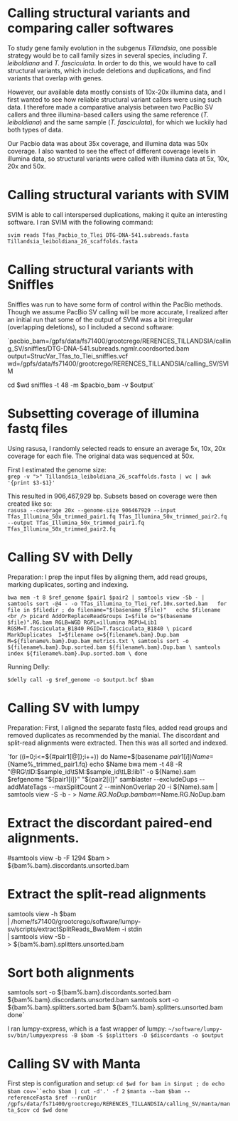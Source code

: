 # Calling structural variants and comparing caller softwares

To study gene family evolution in the subgenus *Tillandsia*, one possible strategy would be to call family sizes in several  species, including *T. leiboldiana* and *T. fasciculata*. In order to do this, we would have to call structural variants, which include deletions and duplications, and find variants that overlap with genes.

However, our available data mostly consists of 10x-20x illumina data, and I first wanted to see how reliable structural variant callers were using such data. I therefore made a comparative analysis between two PacBio SV callers and three illumina-based callers using the same reference (*T. leiboldiana*) and the same sample (*T. fasciculata*), for which we luckily had both types of data.

Our Pacbio data was about 35x coverage, and illumina data was 50x coverage. I also wanted to see the effect of different coverage levels in illumina data, so structural variants were called with illumina data at 5x, 10x, 20x and 50x.

# Calling structural variants with SVIM

SVIM is able to call interspersed duplications, making it quite an interesting software. I ran SVIM with the following command:

`svim reads Tfas_Pacbio_to_Tlei DTG-DNA-541.subreads.fasta Tillandsia_leiboldiana_26_scaffolds.fasta`

# Calling structural variants with Sniffles

Sniffles was run to have some form of control within the PacBio methods. Though we assume PacBio SV calling will be more accurate, I realized after an initial run that some of the output of SVIM was a bit irregular (overlapping deletions), so I included a second software:

`pacbio_bam=/gpfs/data/fs71400/grootcrego/RERENCES_TILLANDSIA/calling_SV/sniffles/DTG-DNA-541.subreads.ngmlr.coordsorted.bam
output=StrucVar_Tfas_to_Tlei_sniffles.vcf
wd=/gpfs/data/fs71400/grootcrego/RERENCES_TILLANDSIA/calling_SV/SVIM

cd $wd
sniffles -t 48 -m $pacbio_bam -v $output`

# Subsetting coverage of illumina fastq files

Using rasusa, I randomly selected reads to ensure an average 5x, 10x, 20x coverage for each file. The original data was sequenced at 50x.

First I estimated the genome size:  
`grep -v ">" Tillandsia_leiboldiana_26_scaffolds.fasta | wc | awk '{print $3-$1}'`

This resulted in 906,467,929 bp. Subsets based on coverage were then created like so:  
`rasusa --coverage 20x --genome-size 906467929 --input Tfas_Illumina_50x_trimmed_pair1.fq Tfas_Illumina_50x_trimmed_pair2.fq --output Tfas_Illumina_50x_trimmed_pair1.fq Tfas_Illumina_50x_trimmed_pair2.fq`

# Calling SV with Delly

Preparation:
I prep the input files by aligning them, add read groups, marking duplicates, sorting and indexing.

`bwa mem -t 8 $ref_genome $pair1 $pair2 | samtools view -Sb - | samtools sort -@4 - -o Tfas_illumina_to_Tlei_ref.10x.sorted.bam  
for file in $filedir ; do
    filename="$(basename $file)"  
    echo $filename <br />
    picard AddOrReplaceReadGroups I=$file o="$(basename $file)".RG.bam RGLB=WGD RGPL=illumina RGPU=Lib1 RGSM=T.fasciculata_B1840 RGID=T.fasciculata_B1840 \
    picard MarkDuplicates  I=$filename o=${filename%.bam}.Dup.bam M=${filename%.bam}.Dup.bam_metrics.txt \
    samtools sort -o ${filename%.bam}.Dup.sorted.bam ${filename%.bam}.Dup.bam \
    samtools index ${filename%.bam}.Dup.sorted.bam \
done`  

Running Delly:

`$delly call -g $ref_genome -o $output.bcf $bam`

# Calling SV with lumpy

Preparation:
First, I aligned the separate fastq files, added read groups and removed duplicates as recommended by the manial. The discordant and split-read alignments were extracted. Then this was all sorted and indexed.

`for ((i=0;i<=${#pair1[@]};i++))
do
  Name=$(basename ${pair1[i]})
  Name=${Name%_trimmed_pair1.fq}
  echo $Name
  bwa mem -t 48 -R "@RG\tID:$sample_id\tSM:$sample_id\tLB:lib1" -o ${Name}.sam $refgenome "${pair1[i]}" "${pair2[i]}"
  samblaster --excludeDups --addMateTags --maxSplitCount 2 --minNonOverlap 20 -i ${Name}.sam | samtools view -S -b - > $Name.RG.NoDup.bam
  bam=$Name.RG.NoDup.bam
  # Extract the discordant paired-end alignments.
  #samtools view -b -F 1294 $bam > ${bam%.bam}.discordants.unsorted.bam
  # Extract the split-read alignments
  samtools view -h $bam \
	| /home/fs71400/grootcrego/software/lumpy-sv/scripts/extractSplitReads_BwaMem -i stdin \
    | samtools view -Sb - \
    > ${bam%.bam}.splitters.unsorted.bam
  # Sort both alignments
  samtools sort -o ${bam%.bam}.discordants.sorted.bam ${bam%.bam}.discordants.unsorted.bam
  samtools sort -o ${bam%.bam}.splitters.sorted.bam ${bam%.bam}.splitters.unsorted.bam
done`

I ran lumpy-express, which is a fast wrapper of lumpy:
`~/software/lumpy-sv/bin/lumpyexpress -B $bam -S $splitters -D $discordants -o $output`

# Calling SV with Manta

First step is configuration and setup:
`cd $wd
for bam in $input ; do
	echo $bam
	cov=``echo $bam | cut -d'.' -f 2`
	`$manta --bam $bam --referenceFasta $ref --runDir /gpfs/data/fs71400/grootcrego/RERENCES_TILLANDSIA/calling_SV/manta/manta_$cov
	cd $wd
done`
